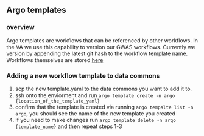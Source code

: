 ## Argo templates

### overview

Argo templates are workflows that can be referenced by other workflows. In the VA we use this capability to version our GWAS workflows. Currently we version by appending the latest git hash to the workflow template name. Workflows themselves are stored [here](https://github.com/uc-cdis/vadc-genesis-cwl/tree/master/argo/gwas-workflows)

### Adding a new workflow template to data commons

1. scp the new template.yaml to the data commons you want to add it to.
2. ssh onto the enviorment and run `argo template create -n argo {location_of_the_template_yaml}`
3. confirm that the template is created via running `argo tempalte list -n argo`, you should see the name of the new template you created
4. If you need to make changes run `argo template delete -n argo {template_name}` and then repeat steps 1-3
